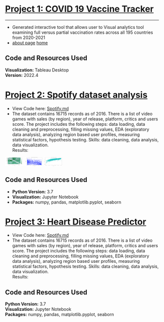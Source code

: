 # [Project 1: COVID 19 Vaccine Tracker](covid.md)
--- 
* Generated interactive tool that allows user to Visual analytics tool examining full versus partial vaccination rates across all 195 countries from 2020-2021
* [about page](covid.md)
	[home](test.html)

## Code and Resources Used
**Visualization:** Tableau Desktop  
**Version:** 2022.4  

# [Project 2: Spotify dataset analysis](spotifydata.md) 

*  View Code here: [Spotify.md](spotifydata.md)   
*  The dataset contains 16715 records as of 2016. There is a list of video games with sales (by region), year of release, platform, critics and users score. The project includes the following steps: data loading, data cleaning and preprocessing, filling missing values, EDA (exploratory data analysis), analyzing region based user profiles, measuring statistical factors, hypothesis testing.
Skills: data cleaning, data analysis, data visualization.  
Results: 



<img src="images/heat_map.png" width="60" height="30" />
<img src="images/Acousticness.png" width="60" height="30" />
<img src="images/LoudvsEnergy.png" width="60" height="30" />

## Code and Resources Used
* **Python Version:** 3.7  
* **Visualization:** Jupyter Notebook  
* **Packages:** numpy, pandas, matplotlib.pyplot, seaborn


# [Project 3: Heart Disease Predictor ](project3.md)

*  View Code here: [Spotify.md](spotifydata.md)   
*  The dataset contains 16715 records as of 2016. There is a list of video games with sales (by region), year of release, platform, critics and users score. The project includes the following steps: data loading, data cleaning and preprocessing, filling missing values, EDA (exploratory data analysis), analyzing region based user profiles, measuring statistical factors, hypothesis testing.
Skills: data cleaning, data analysis, data visualization.  
Results: 



## Code and Resources Used
**Python Version:** 3.7  
**Visualization:** Jupyter Notebook  
**Packages:** numpy, pandas, matplotlib.pyplot, seaborn
